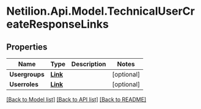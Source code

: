 # Netilion.Api.Model.TechnicalUserCreateResponseLinks
## Properties

Name | Type | Description | Notes
------------ | ------------- | ------------- | -------------
**Usergroups** | [**Link**](Link.md) |  | [optional] 
**Userroles** | [**Link**](Link.md) |  | [optional] 

[[Back to Model list]](../README.md#documentation-for-models) [[Back to API list]](../README.md#documentation-for-api-endpoints) [[Back to README]](../README.md)

